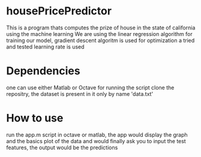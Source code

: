 # housePricePredictor
This is a program thats computes the prize of house in the state of california using the machine learning 
We are using the linear regression algorithm for training our model, gradient descent algoritm is used for optimization
a tried and tested learning rate is used
# Dependencies 
one can use either Matlab or Octave for running the script
clone the repositry, the  dataset is present in it only by name 'data.txt'
# How to use
run the app.m script in octave or matlab, the app would display the graph and the basics plot of the data and would finally ask you to input the test features, the output would be the predictions 
